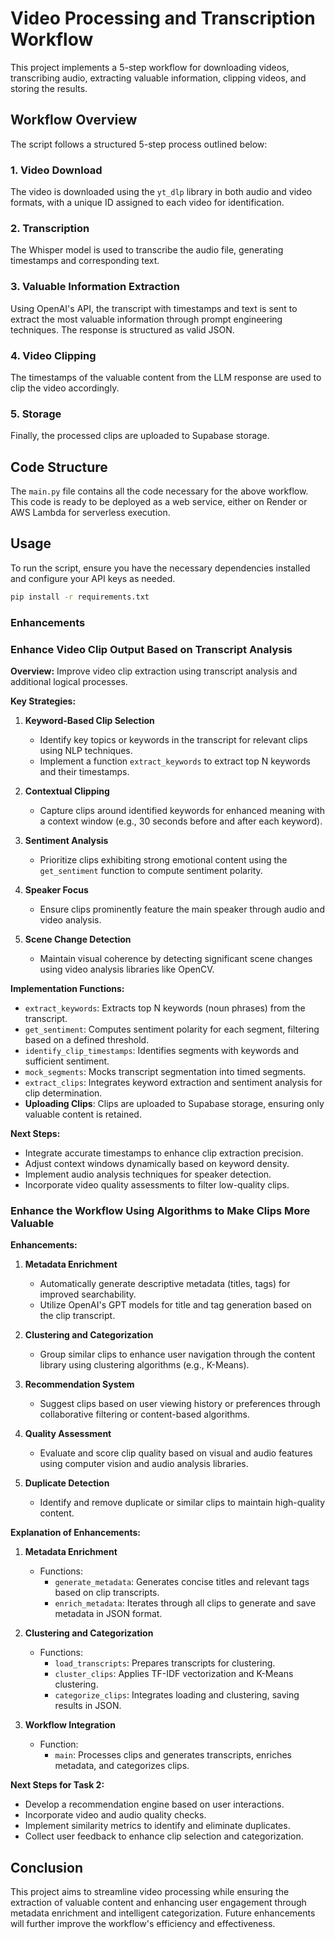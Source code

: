 # Video Processing and Transcription Workflow

This project implements a 5-step workflow for downloading videos, transcribing audio, extracting valuable information, clipping videos, and storing the results.

## Workflow Overview

The script follows a structured 5-step process outlined below:

### 1. Video Download
The video is downloaded using the `yt_dlp` library in both audio and video formats, with a unique ID assigned to each video for identification.

### 2. Transcription
The Whisper model is used to transcribe the audio file, generating timestamps and corresponding text.

### 3. Valuable Information Extraction
Using OpenAI's API, the transcript with timestamps and text is sent to extract the most valuable information through prompt engineering techniques. The response is structured as valid JSON.

### 4. Video Clipping
The timestamps of the valuable content from the LLM response are used to clip the video accordingly.

### 5. Storage
Finally, the processed clips are uploaded to Supabase storage.

## Code Structure

The `main.py` file contains all the code necessary for the above workflow. This code is ready to be deployed as a web service, either on Render or AWS Lambda for serverless execution.

## Usage

To run the script, ensure you have the necessary dependencies installed and configure your API keys as needed.

```bash
pip install -r requirements.txt
```
### Enhancements

### Enhance Video Clip Output Based on Transcript Analysis

**Overview:** Improve video clip extraction using transcript analysis and additional logical processes.

**Key Strategies:**
1. **Keyword-Based Clip Selection**
   - Identify key topics or keywords in the transcript for relevant clips using NLP techniques.
   - Implement a function `extract_keywords` to extract top N keywords and their timestamps.

2. **Contextual Clipping**
   - Capture clips around identified keywords for enhanced meaning with a context window (e.g., 30 seconds before and after each keyword).

3. **Sentiment Analysis**
   - Prioritize clips exhibiting strong emotional content using the `get_sentiment` function to compute sentiment polarity.

4. **Speaker Focus**
   - Ensure clips prominently feature the main speaker through audio and video analysis.

5. **Scene Change Detection**
   - Maintain visual coherence by detecting significant scene changes using video analysis libraries like OpenCV.

**Implementation Functions:**
- `extract_keywords`: Extracts top N keywords (noun phrases) from the transcript.
- `get_sentiment`: Computes sentiment polarity for each segment, filtering based on a defined threshold.
- `identify_clip_timestamps`: Identifies segments with keywords and sufficient sentiment.
- `mock_segments`: Mocks transcript segmentation into timed segments.
- `extract_clips`: Integrates keyword extraction and sentiment analysis for clip determination.
- **Uploading Clips**: Clips are uploaded to Supabase storage, ensuring only valuable content is retained.

**Next Steps:**
- Integrate accurate timestamps to enhance clip extraction precision.
- Adjust context windows dynamically based on keyword density.
- Implement audio analysis techniques for speaker detection.
- Incorporate video quality assessments to filter low-quality clips.

### Enhance the Workflow Using Algorithms to Make Clips More Valuable

**Enhancements:**
1. **Metadata Enrichment**
   - Automatically generate descriptive metadata (titles, tags) for improved searchability.
   - Utilize OpenAI's GPT models for title and tag generation based on the clip transcript.

2. **Clustering and Categorization**
   - Group similar clips to enhance user navigation through the content library using clustering algorithms (e.g., K-Means).

3. **Recommendation System**
   - Suggest clips based on user viewing history or preferences through collaborative filtering or content-based algorithms.

4. **Quality Assessment**
   - Evaluate and score clip quality based on visual and audio features using computer vision and audio analysis libraries.

5. **Duplicate Detection**
   - Identify and remove duplicate or similar clips to maintain high-quality content.

**Explanation of Enhancements:**
1. **Metadata Enrichment**
   - Functions:
     - `generate_metadata`: Generates concise titles and relevant tags based on clip transcripts.
     - `enrich_metadata`: Iterates through all clips to generate and save metadata in JSON format.

2. **Clustering and Categorization**
   - Functions:
     - `load_transcripts`: Prepares transcripts for clustering.
     - `cluster_clips`: Applies TF-IDF vectorization and K-Means clustering.
     - `categorize_clips`: Integrates loading and clustering, saving results in JSON.

3. **Workflow Integration**
   - Function:
     - `main`: Processes clips and generates transcripts, enriches metadata, and categorizes clips.

**Next Steps for Task 2:**
- Develop a recommendation engine based on user interactions.
- Incorporate video and audio quality checks.
- Implement similarity metrics to identify and eliminate duplicates.
- Collect user feedback to enhance clip selection and categorization.

## Conclusion

This project aims to streamline video processing while ensuring the extraction of valuable content and enhancing user engagement through metadata enrichment and intelligent categorization. Future enhancements will further improve the workflow's efficiency and effectiveness.
